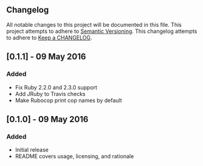 ## Changelog
All notable changes to this project will be documented in this file.
This project attempts to adhere to [Semantic Versioning](http://semver.org/).
This changelog attempts to adhere to [Keep a CHANGELOG](http://keepachangelog.com/).

## [0.1.1] - 09 May 2016
### Added
- Fix Ruby 2.2.0 and 2.3.0 support
- Add JRuby to Travis checks
- Make Rubocop print cop names by default

## [0.1.0] - 09 May 2016
### Added
- Initial release
- README covers usage, licensing, and rationale
